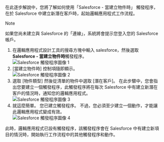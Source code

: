 在此逐步解說中，您將了解如何使用「Salesforce - 當建立物件時」  觸發程序，在於 Salesforce 中建立新潛在客戶時，起始邏輯應用程式工作流程。

> [!NOTE]
> 如果您尚未建立與 Salesforce 的「連線」，系統將會提示您登入您的 Salesforce 帳戶。  
> 
> 

1. 在邏輯應用程式設計工具的搜尋方塊中輸入 salesforce，然後選取 **Salesforce - 當建立物件時**觸發程序。  
   ![Salesforce 觸發程序圖像 1](./media/connectors-create-api-salesforce/trigger-1.png)   
2. [當建立物件時]  控制項隨即顯示。  
   ![Salesforce 觸發程序圖像 2](./media/connectors-create-api-salesforce/trigger-2.png)   
3. 選取 [物件類型] 然後從清單的物件中選取 [潛在客戶]。 在此步驟中，您會指出您要建立一個觸發程序，此觸發程序將在每次 Salesforce 中有建立新潛在客戶的情況時，通知您的邏輯應用程式。   
   ![Salesforce 觸發程序圖像 3](./media/connectors-create-api-salesforce/trigger-3.png)   
4. 就這麼簡單。 您已建立觸發程序。 不過，您必須至少建立一個動作，才能讓此邏輯應用程式變成有效。    
   ![Salesforce 觸發程序圖像 4](./media/connectors-create-api-salesforce/trigger-4.png)   

此時，邏輯應用程式已設有觸發程序，該觸發程序會在 Salesforce 中有建立新項目的情況時，開始執行工作流程中的其他觸發程序和動作。  

